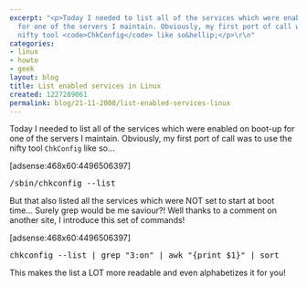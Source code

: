 ```yaml
---
excerpt: "<p>Today I needed to list all of the services which were enabled on boot-up
  for one of the servers I maintain. Obviously, my first port of call was to use the
  nifty tool <code>ChkConfig</code> like so&hellip;</p>\r\n"
categories:
- linux
- howto
- geek
layout: blog
title: List enabled services in Linux
created: 1227289061
permalink: blog/21-11-2008/list-enabled-services-linux
---
```

<p>Today I needed to list all of the services which were enabled on boot-up for one of the servers I maintain. Obviously, my first port of call was to use the nifty tool <code>ChkConfig</code> like so&hellip;</p>
<!--break-->
<p>[adsense:468x60:4496506397]</p>
<pre language="bash">
/sbin/chkconfig --list
</pre>
<p>But that also listed all the services which were NOT set to start at boot time&hellip; Surely grep would be me saviour?! Well thanks to a comment on another site, I introduce this set of commands!</p>
<p>[adsense:468x60:4496506397]</p>
<pre language="bash">
chkconfig --list | grep "3:on" | awk "{print $1}" | sort
</pre>
<p>This makes the list a LOT more readable and even alphabetizes it for you!</p>
